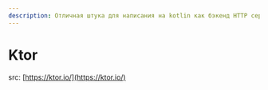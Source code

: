 ```yaml
---
description: Отличная штука для написания на kotlin как бэкенд HTTP сервера так и клиент
---
```


# Ktor

src: [https://ktor.io/](https://ktor.io/)


